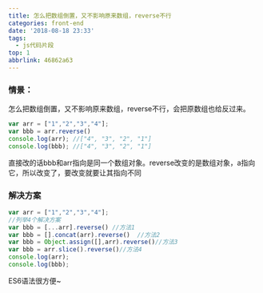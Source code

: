 ```yaml
---
title: 怎么把数组倒置，又不影响原来数组，reverse不行
categories: front-end
date: '2018-08-18 23:33'
tags:
  - js代码片段
top: 1
abbrlink: 46862a63
---
```


### 情景：
怎么把数组倒置，又不影响原来数组，reverse不行，会把原数组也给反过来。
```js
var arr = ["1","2","3","4"];
var bbb = arr.reverse()
console.log(arr); //["4", "3", "2", "1"]
console.log(bbb); //["4", "3", "2", "1"]
```

直接改的话bbb和arr指向是同一个数组对象。reverse改变的是数组对象，a指向它，所以改变了，要改变就要让其指向不同

### 解决方案
```js
var arr = ["1","2","3","4"];
//列举4个解决方案
var bbb = [...arr].reverse() //方法1
var bbb = [].concat(arr).reverse()  //方法2
var bbb = Object.assign([],arr).reverse()//方法3
var bbb = arr.slice().reverse()//方法4
console.log(arr); 
console.log(bbb); 
```

 ES6语法很方便~